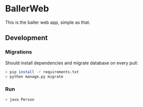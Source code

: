 # BallerWeb

This is the baller web app, simple as that.

## Development

### Migrations

Should install dependencies and migrate database on every pull:

```bash
> pip install -r requirements.txt
> python manage.py migrate
```

### Run

```bash
> java Person
```

